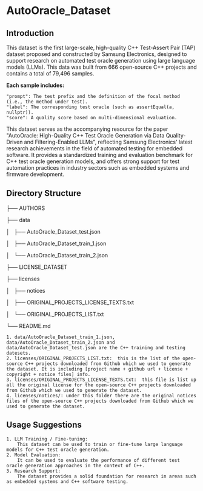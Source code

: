 # **AutoOracle_Dataset**



## **Introduction**

This dataset is the first large-scale, high-quality C++ Test-Assert Pair (TAP) dataset proposed and constructed by Samsung Electronics, designed to support research on automated test oracle generation using large language models (LLMs). This data was built from 666 open-source C++ projects and contains a total of 79,496 samples. 

**Each sample includes:**

	"prompt": The test prefix and the definition of the focal method (i.e., the method under test).
	"label": The corresponding test oracle (such as assertEqual(a, nullptr)).
	"score": A quality score based on multi-dimensional evaluation.

This dataset serves as the accompanying resource for the paper "AutoOracle: High-Quality C++ Test Oracle Generation via Data Quality-Driven and Filtering-Enabled LLMs", reflecting Samsung Electronics' latest research achievements in the field of automated testing for embedded software. It provides a standardized training and evaluation benchmark for C++ test oracle generation models, and offers strong support for test automation practices in industry sectors such as embedded systems and firmware development.



## **Directory Structure**

 ├── AUTHORS
 
 ├── data
 
 │   ├── AutoOracle_Dataset_test.json
 
 │   ├── AutoOracle_Dataset_train_1.json
 
 │   └── AutoOracle_Dataset_train_2.json
 
 ├── LICENSE_DATASET
 
 ├── licenses
 
 │   ├── notices
 
 │   ├── ORIGINAL_PROJECTS_LICENSE_TEXTS.txt
 
 │   └── ORIGINAL_PROJECTS_LIST.txt
 
 └── README.md


	1. data/AutoOracle_Dataset_train_1.json, data/AutoOracle_Dataset_train_2.json and data/AutoOracle_Dataset_test.json are the C++ training and testing datesets.
	2. licenses/ORIGINAL_PROJECTS_LIST.txt:  this is the list of the open-source C++ projects downloaded from Github which we used to generate the dataset. It is including [project name + github url + license + copyright + notice files] info.
	3. licenses/ORIGINAL_PROJECTS_LICENSE_TEXTS.txt:  this file is list up all the original license for the open-source C++ projects downloaded from Github which we used to generate the dataset.
	4. licenses/notices/: under this folder there are the original notices files of the open-source C++ projects downloaded from Github which we used to generate the dataset.



## **Usage Suggestions**

	1. LLM Training / Fine-tuning:
        This dataset can be used to train or fine-tune large language models for C++ test oracle generation.	
	2. Model Evaluation:	
        It can be used to evaluate the performance of different test oracle generation approaches in the context of C++.
	3. Research Support:	
        The dataset provides a solid foundation for research in areas such as embedded systems and C++ software testing.

